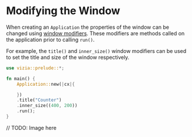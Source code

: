 # Modifying the Window

When creating an `Application` the properties of the window can be changed using [window modifiers](https://docs.vizia.dev/vizia/window/trait.WindowModifiers.html). These modifiers are methods called on the application prior to calling `run()`.


For example, the `title()` and `inner_size()` window modifiers can be used to set the title and size of the window respectively.

```rust
use vizia::prelude::*;

fn main() {
    Application::new(|cx|{

    })
    .title("Counter")
    .inner_size((400, 200))
    .run();
}
```

// TODO: Image here